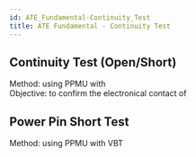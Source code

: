 ```yaml
---
id: ATE_Fundamental-Continuity_Test
title: ATE Fundamental - Continuity Test
---
```


## Continuity Test (Open/Short)

Method: using PPMU with   
Objective: to confirm the electronical contact of

## Power Pin Short Test

Method: using PPMU with VBT


